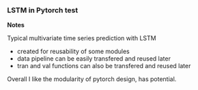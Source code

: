 ### LSTM in Pytorch test

**Notes**

Typical multivariate time series prediction with LSTM

- created for reusability of some modules
- data pipeline can be easily transfered and reused later
- tran and val functions can also be transfered and reused later

Overall I like the modularity of pytorch design, has potential.
